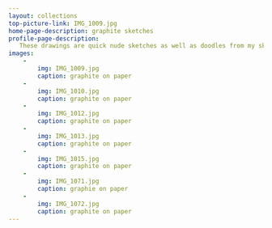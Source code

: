 ```yaml
---
layout: collections
top-picture-link: IMG_1009.jpg
home-page-description: graphite sketches
profile-page-description:
   These drawings are quick nude sketches as well as doodles from my sketchbook
images:
    -
        img: IMG_1009.jpg
        caption: graphite on paper
    -
        img: IMG_1010.jpg
        caption: graphite on paper
    -
        img: IMG_1012.jpg
        caption: graphite on paper
    -
        img: IMG_1013.jpg
        caption: graphite on paper
    -
        img: IMG_1015.jpg
        caption: graphite on paper
    -
        img: IMG_1071.jpg
        caption: graphie on paper
    -
        img: IMG_1072.jpg
        caption: graphite on paper
---
```

